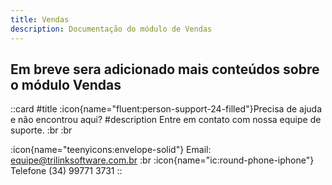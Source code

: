 ```yaml
---
title: Vendas
description: Documentação do módulo de Vendas
---
```


## Em breve sera adicionado mais conteúdos sobre o módulo Vendas

 ::card
 #title
 :icon{name="fluent:person-support-24-filled"}Precisa de ajuda e não encontrou aqui?
 #description
 Entre em contato com nossa equipe de suporte. :br :br

:icon{name="teenyicons:envelope-solid"} Email:  <equipe@trilinksoftware.com.br>
:br
:icon{name="ic:round-phone-iphone"} Telefone (34) 99771 3731
 ::
